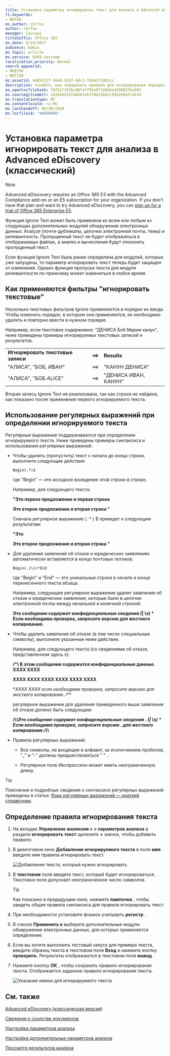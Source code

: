 ```yaml
---
title: Установка параметра игнорировать текст для анализа в Advanced eDiscovery
f1.keywords:
- NOCSH
ms.author: chrfox
author: chrfox
manager: laurawi
titleSuffix: Office 365
ms.date: 9/14/2017
audience: Admin
ms.topic: article
ms.service: O365-seccomp
localization_priority: Normal
search.appverid:
- MOE150
- MET150
ms.assetid: 44055727-56e8-42d7-9dc3-fb942f3901cc
description: Узнайте, как определить правило для игнорирования определенного текста при использовании модулей анализа и обработки в Advanced eDiscovery.
ms.openlocfilehash: fd7b1f3236c88faf792a97146bbed35802f6c695
ms.sourcegitcommit: c43ebb915fa0eb7eb720b21b62c0d1e58e7cde3d
ms.translationtype: MT
ms.contentlocale: ru-RU
ms.lasthandoff: 06/30/2020
ms.locfileid: "44936896"
---
```

# <a name="set-ignore-text-option-for-analyze-in-advanced-ediscovery-classic"></a>Установка параметра игнорировать текст для анализа в Advanced eDiscovery (классический)

> [!NOTE]
> Advanced eDiscovery requires an Office 365 E3 with the Advanced Compliance add-on or an E5 subscription for your organization. If you don't have that plan and want to try Advanced eDiscovery, you can [sign up for a trial of Office 365 Enterprise E5](https://go.microsoft.com/fwlink/p/?LinkID=698279). 
  
Функция ignore Text может быть применена ко всем или любым из следующих дополнительных модулей обнаружения электронных данных: Analyze (почти-дубликаты, цепочки электронной почты, темы) и релевантность. Пропущенный текст не будет отображаться в отображаемых файлах, а анализ и вычисления будут отклонять пропущенный текст.
  
Если функция Ignore Text была ранее определена для модулей, которые уже запущены, то параметр игнорировать текст теперь будет защищен от изменения. Однако функция пропуска текста для модуля релевантности по-прежнему может измениться в любое время.
  
## <a name="how-ignore-text-filters-are-applied"></a>Как применяются фильтры "игнорировать текстовые"

Несколько текстовых фильтров Ignore применяются в порядке их ввода. Чтобы изменить порядок, в котором они применяются, их необходимо удалить и повторно ввести в нужном порядке.
  
Например, если текстовое содержимое: "ДЕНИСА Боб Марии канун", ниже приведены примеры игнорируемых текстовых записей и результатов.
  
||||
|:-----|:-----|:-----|
|**Игнорировать текстовые записи** <br/> |**==\>** <br/> |**Results** <br/> |
|"АЛИСА", "БОБ, ИВАН"  <br/> |==\>  <br/> |"КАНУН ДЕНИСА"  <br/> |
|"АЛИСА", "БОБ ALICE"  <br/> |==\>  <br/> |"ДЕНИСА ИВАН, КАНУН"  <br/> |
   
Вторая запись Ignore Text не реализована, так как строка не найдена, как показано после применения первого игнорируемого текста.
  
## <a name="use-regular-expressions-when-defining-ignore-text"></a>Использование регулярных выражений при определении игнорируемого текста

Регулярные выражения поддерживаются при определении игнорируемого текста. Ниже приведены примеры синтаксиса и использования регулярных выражений:
  
- Чтобы удалить (пропустить) текст с начала до конца строки, выполните следующие действия:
    
     `Begin(.*)$`
    
    где "Begin" — это исходное вхождение этой строки в строке.
    
    Например, для следующего текста:
    
    **"Это первое предложение и первая строка**
    
    **Это второе предложение и вторая строка "**
    
    Сначала регулярное выражение (. \* ) $ приведет к следующим результатам:
    
    **"Это**
    
    **Это второе предложение и вторая строка "**
    
- Для удаления заявлений об отказе и юридических заявлениях автоматически вставляется в конце почтовых потоков:
    
     `Begin(.|\s)*End`
    
    где "Begin" и "End" — это уникальные строки в начале и конце перенесенного текста абзаца. 
    
    Например, следующее регулярное выражение удалит заявления об отказе и юридические заявления, которые были в цепочке электронной почты между начальной и конечной строкой:
    
    **Это сообщение содержит конфиденциальные сведения (| \s) \* Если необходима проверка, запросите версию для жесткого копирования.**
    
- Чтобы удалить заявление об отказе (в том числе специальные символы), выполните указанные ниже действия. 
    
    Например, для следующего текста (со сведениями об отказе, представленном здесь x): 
    
    **/\*\ В этом сообщении содержатся конфиденциальные данные. XXXX XXXX**
    
    **XXXX XXXX XXXX XXXX XXXX XXXX**
    
    **XXXX XXXX если необходима проверка, запросите версию для жесткого копирования. /\*\**
    
    регулярное выражение для удаления приведенного выше заявления об отказе должно быть следующим: 
    
    **\/\\*\\Это сообщение содержит конфиденциальные сведения \. (| \s) \* Если необходима проверка, запросите версию \. для жесткого копирования.\/\\*\\**
    
- Правила регулярных выражений:
    
  - Все символы, не входящие в алфавит, за исключением пробелов, "_" и "-" должны предшествоваться " \" .
    
  - Регулярное поле Икспрессион может иметь неограниченную длину.
    
> [!TIP]
> Пояснение и подробные сведения о синтаксисе регулярных выражений приведены в статье: [Язык регулярных выражений — краткий справочник](https://msdn.microsoft.com/library/az24scfc%28v=vs.110%29.aspx). 
  
## <a name="define-ignore-text-rule"></a>Определение правила игнорирования текста

1. На вкладке **Управление анализом \> \> параметров анализа** в разделе **игнорировать текст** щелкните **+** значок, чтобы добавить правило. 
    
2. В диалоговом окне **Добавление игнорируемого текста** в поле **имя** введите имя правила игнорировать текст. 
    
    ![Добавление текста, который нужно игнорировать](../media/98e5129b-2667-4692-86fa-2d0117187a7f.png)
  
3. В **текстовом** поле введите текст, который будет игнорироваться. Текстовое поле допускает неограниченное число символов. 
    
    > [!TIP]
    > Как показано в предыдущем окне, нажмите **лампочка** , чтобы увидеть общие правила синтаксиса для правила игнорировать текст. 
  
4. При необходимости установите флажок учитывать **регистр** . 
    
5. В списке **Применить к** выберите дополнительные модули обнаружения электронных данных, для которых применяется определение. 
    
6. Если вы хотите выполнить тестовый запуск для примера текста, введите образец текста в текстовом поле **Вход** и нажмите кнопку **проверить**. Результаты отображаются в текстовом поле **вывод** . 
    
7. Нажмите кнопку **ОК** , чтобы сохранить правило игнорирования текста. Отображается заданное правило игнорирования текста. 
    
    ![Указание имени для игнорируемого текста](../media/3a788ac3-4a1c-46c9-89bd-7ff32d68ce23.png)
  
## <a name="see-also"></a>См. также

[Advanced eDiscovery (классическая версия)](office-365-advanced-ediscovery.md)
  
[Сведения о сходстве документов](understand-document-similarity-in-advanced-ediscovery.md)
  
[Настройка параметров анализа](set-analyze-options-in-advanced-ediscovery.md)
  
[Настройка дополнительных параметров анализа](set-analyze-advanced-settings-in-advanced-ediscovery.md)
  
[Просмотр результатов анализа](view-analyze-results-in-advanced-ediscovery.md)

